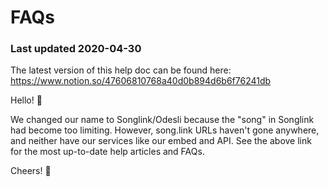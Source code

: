 # FAQs

### Last updated 2020-04-30

The latest version of this help doc can be found here: https://www.notion.so/47606810768a40d0b894d6b6f76241db

Hello! 👋

We changed our name to Songlink/Odesli because the "song" in Songlink had become too limiting. However, song.link URLs haven't gone anywhere, and neither have our services like our embed and API. See the above link for the most up-to-date help articles and FAQs.

Cheers! 🎉
